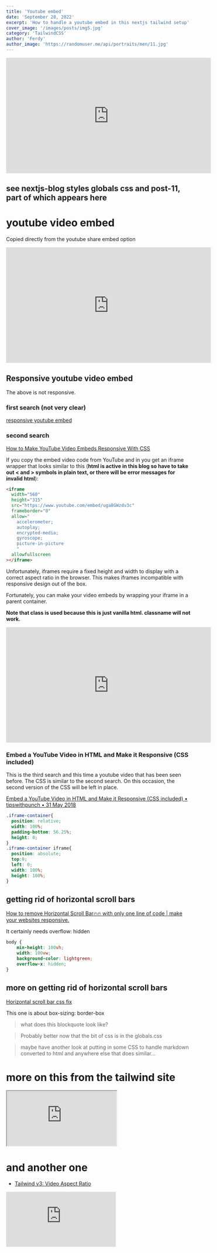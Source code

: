 ```yaml
---
title: 'Youtube embed'
date: 'September 28, 2022'
excerpt: 'How to handle a youtube embed in this nextjs tailwind setup'
cover_image: '/images/posts/img5.jpg'
category: 'TailwindCSS'
author: 'Ferdy'
author_image: 'https://randomuser.me/api/portraits/men/11.jpg'
---
```

<div class="youtube-video-container">
    <iframe width="560" height="315" src="https://www.youtube.com/embed/NX_NW6bt6_s" title="YouTube video player" frameborder="0" allow="accelerometer; autoplay; clipboard-write; encrypted-media; gyroscope; picture-in-picture" allowfullscreen></iframe>
</div>

## see nextjs-blog styles globals css and post-11, part of which appears here


# youtube video embed

Copied directly from the youtube share embed option

<iframe width="560" height="315" src="https://www.youtube.com/embed/MrjeefD8sac" title="YouTube video player" frameborder="0" allow="accelerometer; autoplay; clipboard-write; encrypted-media; gyroscope; picture-in-picture" allowfullscreen></iframe>

## Responsive youtube video embed

The above is not responsive.

### first search (not very clear)

[responsive youtube embed](https://avexdesigns.com/blog/responsive-youtube-embed)

### second search

[How to Make YouTube Video Embeds Responsive With CSS](https://techstacker.com/how-to-responsive-youtube-videos/)

If you copy the embed video code from YouTube and in you get an iframe wrapper that looks similar to this (**html is active in this blog so have to take out &lt; and &gt; symbols in plain text, or there will be error messages for invalid html**):

```html
<iframe
  width="560"
  height="315"
  src="https://www.youtube.com/embed/uga8GWzdv3c"
  frameborder="0"
  allow="
    accelerometer; 
    autoplay; 
    encrypted-media; 
    gyroscope; 
    picture-in-picture
    "
  allowfullscreen
></iframe>
```

Unfortunately, iframes require a fixed height and width to display with a correct aspect ratio in the browser. This makes iframes incompatible with responsive design out of the box.

Fortunately, you can make your video embeds by wrapping your iframe in a parent container.

**Note that class is used because this is just vanilla html. classname will not work.**

<div class="youtube-video-container">
    <iframe width="560" height="315" src="https://www.youtube.com/embed/MrjeefD8sac" title="YouTube video player" frameborder="0" allow="accelerometer; autoplay; clipboard-write; encrypted-media; gyroscope; picture-in-picture" allowfullscreen></iframe>
</div>

### Embed a YouTube Video in HTML and Make it Responsive (CSS included)

This is the third search and this time a youtube video that has been seen before. The CSS is similar to the second search. On this occasion, the second version of the CSS will be left in place.

[Embed a YouTube Video in HTML and Make it Responsive (CSS included) &bull; tipswithpunch &bull; 31 May 2018](https://www.youtube.com/watch?v=9YffrCViTVk)

```CSS
.iframe-container{
  position: relative;
  width: 100%;
  padding-bottom: 56.25%; 
  height: 0;
}
.iframe-container iframe{
  position: absolute;
  top:0;
  left: 0;
  width: 100%;
  height: 100%;
}
```

## getting rid of horizontal scroll bars

[How to remove Horizontal Scroll Bar🔥🔥 with only one line of code | make your websites responsive.](https://www.youtube.com/watch?v=luV9Mso3cHk)

It certainly needs overflow: hidden

```CSS
body {
    min-height: 100vh;
    width: 100vw;
    background-color: lightgreen;
    overflow-x: hidden;
}
```

## more on getting rid of horizontal scroll bars

[Horizontal scroll bar css fix](https://www.youtube.com/watch?v=_Js193O1PAg)

This one is about box-sizing: border-box

> what does this blockquote look like?

> Probably better now that the bit of css is in the globals.css

> maybe have another look at putting in some CSS to handle markdown converted to html and anywhere else that does similar...

# more on this from the tailwind site

<iframe class="w-full aspect-video" src="https://www.youtube.com/embed/7PIKm95bSB8"></iframe>

# and another one

* [Tailwind v3: Video Aspect Ratio](https://codepen.io/chris__sev/pen/bGowYaN/)

<div class="min-h-screen flex items-center justify-center p-10 bg-yellow-400">

  <iframe class="aspect-video w-full rounded-lg shadow-lg shadow-yellow-800/70" src="https://www.youtube-nocookie.com/embed/7PIKm95bSB8" frameborder="0" allow="accelerometer; autoplay; clipboard-write; encrypted-media; gyroscope; picture-in-picture" allowfullscreen></iframe>

</div>